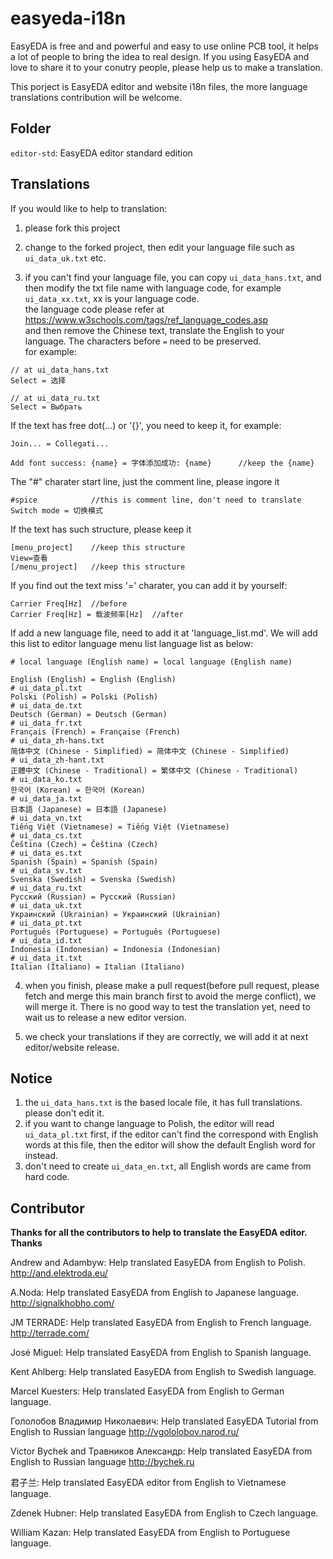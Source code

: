 # easyeda-i18n

EasyEDA is free and and powerful and easy to use online PCB tool, it helps a lot of people to bring the idea to real design. If you using EasyEDA and love to share it to your conutry people, please help us to make a translation.

This porject is EasyEDA editor and website i18n files, the more language translations contribution will be welcome.

## Folder

`editor-std`: EasyEDA editor standard edition

## Translations

If you would like to help to translation:

1) please fork this project

2) change to the forked project, then edit your language file such as `ui_data_uk.txt` etc. 

3) if you can't find your language file, you can copy `ui_data_hans.txt`, and then modify the txt file name with language code, for example `ui_data_xx.txt`, xx is your language code.   
the language code please refer at https://www.w3schools.com/tags/ref_language_codes.asp   
and then remove the Chinese text, translate the English to your language. The characters before `=` need to be preserved.  
for example:  
```
// at ui_data_hans.txt
Select = 选择

// at ui_data_ru.txt
Select = Выбрать
```   
If the text has free dot(...) or '{}', you need to keep it, for example:  
```
Join... = Collegati...

Add font success: {name} = 字体添加成功: {name}      //keep the {name}
```  
The "#" charater start line, just the comment line, please ingore it  
```
#spice            //this is comment line, don't need to translate
Switch mode = 切换模式
```

If the text has such structure, please keep it
```
[menu_project]    //keep this structure
View=查看
[/menu_project]   //keep this structure
```

If you find out the text miss '=' charater, you can add it by yourself:
```
Carrier Freq[Hz]  //before
Carrier Freq[Hz] = 载波频率[Hz]  //after
```


If add a new language file, need to add it at 'language_list.md'. We will add this list to editor language menu list
language list as below:
```
# local language (English name) = local language (English name)

English (English) = English (English)
# ui_data_pl.txt
Polski (Polish) = Polski (Polish)
# ui_data_de.txt
Deutsch (German) = Deutsch (German)
# ui_data_fr.txt
Français (French) = Française (French)
# ui_data_zh-hans.txt
简体中文 (Chinese - Simplified) = 简体中文 (Chinese - Simplified)
# ui_data_zh-hant.txt
正體中文 (Chinese - Traditional) = 繁体中文 (Chinese - Traditional)
# ui_data_ko.txt
한국어 (Korean) = 한국어 (Korean)
# ui_data_ja.txt
日本語 (Japanese) = 日本語 (Japanese)
# ui_data_vn.txt
Tiếng Việt (Vietnamese) = Tiếng Việt (Vietnamese)
# ui_data_cs.txt
Čeština (Czech) = Čeština (Czech)
# ui_data_es.txt
Spanish (Spain) = Spanish (Spain)
# ui_data_sv.txt
Svenska (Swedish) = Svenska (Swedish)
# ui_data_ru.txt
Русский (Russian) = Русский (Russian)
# ui_data_uk.txt
Украинский (Ukrainian) = Украинский (Ukrainian)
# ui_data_pt.txt
Português (Portuguese) = Português (Portuguese)
# ui_data_id.txt
Indonesia (Indonesian) = Indonesia (Indonesian)
# ui_data_it.txt
Italian (Italiano) = Italian (Italiano)
```



4) when you finish, please make a pull request(before pull request, please fetch and merge this main branch first to avoid the merge conflict), we will merge it. There is no good way to test the translation yet, need to wait us to release a new editor version.

5) we check your translations if they are correctly, we will add it at next editor/website release.


## Notice

1) the `ui_data_hans.txt` is the based locale file, it has full translations. please don't edit it. 
2) if you want to change language to Polish, the editor will read `ui_data_pl.txt` first, if the editor can't find the correspond with English words at this file, then the editor will show the default English word for instead.
3) don't need to create `ui_data_en.txt`, all English words are came from hard code.


## Contributor

**Thanks for all the contributors to help to translate the EasyEDA editor. Thanks**

Andrew and Adambyw: Help translated EasyEDA from English to Polish. http://and.elektroda.eu/

A.Noda: Help translated EasyEDA from English to Japanese language. http://signalkhobho.com/

JM TERRADE:  Help translated EasyEDA from English to French language. http://terrade.com/

José Miguel: Help translated EasyEDA from English to Spanish language.

Kent Ahlberg: Help translated EasyEDA from English to Swedish language.

Marcel Kuesters: Help translated EasyEDA from English to German language.

Гололобов Владимир Николаевич: Help translated EasyEDA Tutorial from English to Russian language http://vgololobov.narod.ru/

Victor Bychek and Травников Александр: Help translated EasyEDA from English to Russian language http://bychek.ru

君子兰: Help translated EasyEDA editor from English to Vietnamese language.

Zdenek Hubner: Help translated EasyEDA from English to Czech language.

William Kazan: Help translated EasyEDA from English to Portuguese language.
